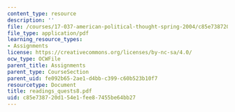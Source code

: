 ```yaml
---
content_type: resource
description: ''
file: /courses/17-037-american-political-thought-spring-2004/c85e738720d154e1fee87455be64bb27_readings_quests8.pdf
file_type: application/pdf
learning_resource_types:
- Assignments
license: https://creativecommons.org/licenses/by-nc-sa/4.0/
ocw_type: OCWFile
parent_title: Assignments
parent_type: CourseSection
parent_uid: fe092b65-2ae1-d4bb-c399-c60b523b10f7
resourcetype: Document
title: readings_quests8.pdf
uid: c85e7387-20d1-54e1-fee8-7455be64bb27
---
```

